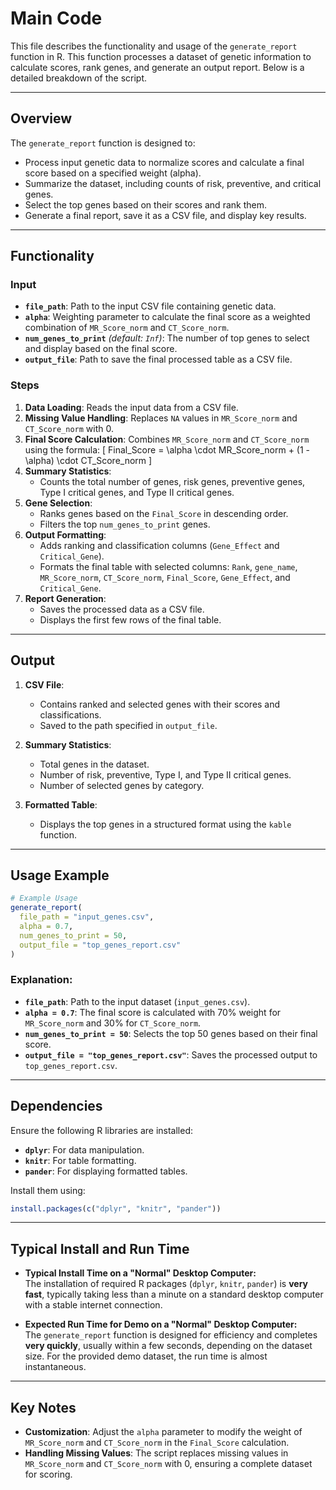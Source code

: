 # Main Code

This file describes the functionality and usage of the `generate_report` function in R. This function processes a dataset of genetic information to calculate scores, rank genes, and generate an output report. Below is a detailed breakdown of the script.

---

## Overview
The `generate_report` function is designed to:
- Process input genetic data to normalize scores and calculate a final score based on a specified weight (alpha).
- Summarize the dataset, including counts of risk, preventive, and critical genes.
- Select the top genes based on their scores and rank them.
- Generate a final report, save it as a CSV file, and display key results.

---

## Functionality

### Input
- **`file_path`**: Path to the input CSV file containing genetic data.
- **`alpha`**: Weighting parameter to calculate the final score as a weighted combination of `MR_Score_norm` and `CT_Score_norm`.
- **`num_genes_to_print`** *(default: `Inf`)*: The number of top genes to select and display based on the final score.
- **`output_file`**: Path to save the final processed table as a CSV file.

### Steps
1. **Data Loading**: Reads the input data from a CSV file.
2. **Missing Value Handling**: Replaces `NA` values in `MR_Score_norm` and `CT_Score_norm` with 0.
3. **Final Score Calculation**: Combines `MR_Score_norm` and `CT_Score_norm` using the formula:
   \[
   Final\_Score = \alpha \cdot MR\_Score\_norm + (1 - \alpha) \cdot CT\_Score\_norm
   \]
4. **Summary Statistics**:
   - Counts the total number of genes, risk genes, preventive genes, Type I critical genes, and Type II critical genes.
5. **Gene Selection**:
   - Ranks genes based on the `Final_Score` in descending order.
   - Filters the top `num_genes_to_print` genes.
6. **Output Formatting**:
   - Adds ranking and classification columns (`Gene_Effect` and `Critical_Gene`).
   - Formats the final table with selected columns: `Rank`, `gene_name`, `MR_Score_norm`, `CT_Score_norm`, `Final_Score`, `Gene_Effect`, and `Critical_Gene`.
7. **Report Generation**:
   - Saves the processed data as a CSV file.
   - Displays the first few rows of the final table.

---

## Output
1. **CSV File**:
   - Contains ranked and selected genes with their scores and classifications.
   - Saved to the path specified in `output_file`.

2. **Summary Statistics**:
   - Total genes in the dataset.
   - Number of risk, preventive, Type I, and Type II critical genes.
   - Number of selected genes by category.

3. **Formatted Table**:
   - Displays the top genes in a structured format using the `kable` function.

---

## Usage Example

```R
# Example Usage
generate_report(
  file_path = "input_genes.csv",
  alpha = 0.7,
  num_genes_to_print = 50,
  output_file = "top_genes_report.csv"
)
```

### Explanation:
- **`file_path`**: Path to the input dataset (`input_genes.csv`).
- **`alpha = 0.7`**: The final score is calculated with 70% weight for `MR_Score_norm` and 30% for `CT_Score_norm`.
- **`num_genes_to_print = 50`**: Selects the top 50 genes based on their final score.
- **`output_file = "top_genes_report.csv"`**: Saves the processed output to `top_genes_report.csv`.

---

## Dependencies
Ensure the following R libraries are installed:
- **`dplyr`**: For data manipulation.
- **`knitr`**: For table formatting.
- **`pander`**: For displaying formatted tables.

Install them using:
```R
install.packages(c("dplyr", "knitr", "pander"))
```

---

## Typical Install and Run Time

- **Typical Install Time on a "Normal" Desktop Computer:**  
  The installation of required R packages (`dplyr`, `knitr`, `pander`) is **very fast**, typically taking less than a minute on a standard desktop computer with a stable internet connection.

- **Expected Run Time for Demo on a "Normal" Desktop Computer:**  
  The `generate_report` function is designed for efficiency and completes **very quickly**, usually within a few seconds, depending on the dataset size. For the provided demo dataset, the run time is almost instantaneous.

---

## Key Notes
- **Customization**: Adjust the `alpha` parameter to modify the weight of `MR_Score_norm` and `CT_Score_norm` in the `Final_Score` calculation.
- **Handling Missing Values**: The script replaces missing values in `MR_Score_norm` and `CT_Score_norm` with 0, ensuring a complete dataset for scoring.
